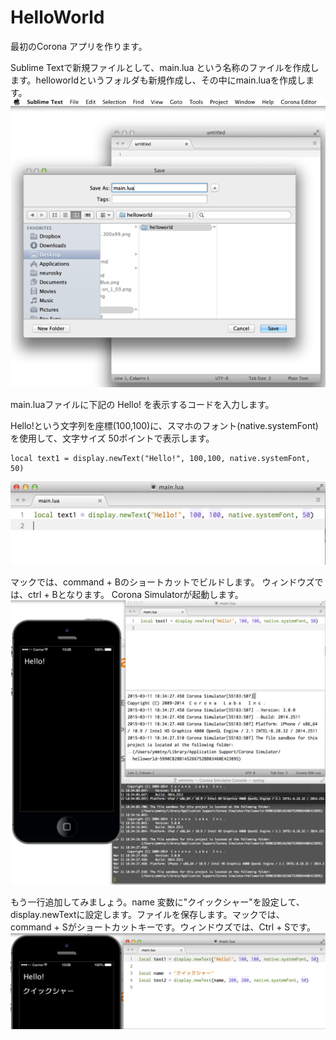 # HelloWorld
最初のCorona アプリを作ります。

Sublime Textで新規ファイルとして、main.lua という名称のファイルを作成します。helloworldというフォルダも新規作成し、その中にmain.luaを作成します。
<img src="img/hello1.png"/>

main.luaファイルに下記の Hello! を表示するコードを入力します。

Hello!という文字列を座標(100,100)に、スマホのフォント(native.systemFont)を使用して、文字サイズ 50ポイントで表示します。
```
local text1 = display.newText("Hello!", 100,100, native.systemFont, 50)
```

<img src="img/hello2.png"/>

マックでは、command + Bのショートカットでビルドします。
ウィンドウズでは、ctrl + Bとなります。
Corona Simulatorが起動します。
<img src="img/hello4.png"/>

もう一行追加してみましょう。name 変数に"クイックシャー"を設定して、display.newTextに設定します。ファイルを保存します。マックでは、command + Sがショートカットキーです。ウィンドウズでは、Ctrl + Sです。
<img src="img/hello5.png"/>
